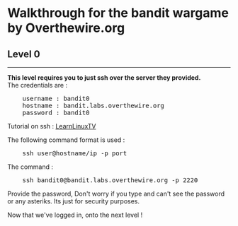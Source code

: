 # Walkthrough for the bandit wargame by Overthewire.org

## Level 0

---

**This level requires you to just ssh over the server they provided.**<br>
The credentials are :

<pre>
    username : bandit0
    hostname : bandit.labs.overthewire.org
    password : bandit0
</pre>

Tutorial on ssh : [LearnLinuxTV](https://www.youtube.com/watch?v=YS5Zh7KExvE)

The following command format is used :

<pre>
    ssh user@hostname/ip -p port
</pre>

The command :

<pre>
    ssh bandit0@bandit.labs.overthewire.org -p 2220
</pre>

Provide the password, Don't worry if you type and can't see the password or any asteriks. Its just for security purposes. <br>

Now that we've logged in, onto the next level !

